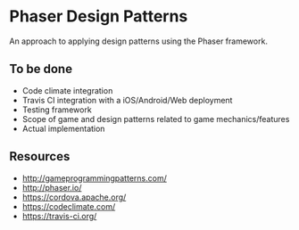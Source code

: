 # Phaser Design Patterns
An approach to applying design patterns using the Phaser framework.

## To be done
- Code climate integration
- Travis CI integration with a iOS/Android/Web deployment
- Testing framework
- Scope of game and design patterns related to game mechanics/features
- Actual implementation

## Resources
- http://gameprogrammingpatterns.com/
- http://phaser.io/
- https://cordova.apache.org/
- https://codeclimate.com/
- https://travis-ci.org/
